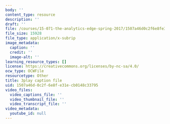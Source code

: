 ```yaml
---
body: ''
content_type: resource
description: ''
draft: ''
file: /courses/15-071-the-analytics-edge-spring-2017/1507a46d0c2f6e8fe31ecb0148c33795_akNw8CEHC_c.srt
file_size: 15928
file_type: application/x-subrip
image_metadata:
  caption: ''
  credit: ''
  image-alt: ''
learning_resource_types: []
license: https://creativecommons.org/licenses/by-nc-sa/4.0/
ocw_type: OCWFile
resourcetype: Other
title: 3play caption file
uid: 1507a46d-0c2f-6e8f-e31e-cb0148c33795
video_files:
  video_captions_file: ''
  video_thumbnail_file: ''
  video_transcript_file: ''
video_metadata:
  youtube_id: null
---
```

